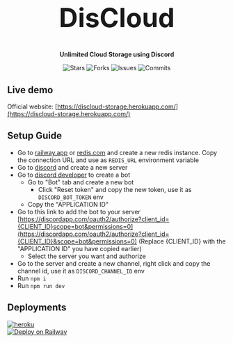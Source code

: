 <h1 align="center" style="font-size: 60px">DisCloud</h1>

<p align="center"><strong>Unlimited Cloud Storage using Discord</strong></p>

<p align="center">
  <img alt="Stars" src="https://badgen.net/github/stars/napthedev/discloud">
  <img alt="Forks" src="https://badgen.net/github/forks/napthedev/discloud">
  <img alt="Issues" src="https://badgen.net/github/issues/napthedev/discloud">
  <img alt="Commits" src="https://badgen.net/github/commits/napthedev/discloud">
</p>

## Live demo

Official website: [https://discloud-storage.herokuapp.com/](https://discloud-storage.herokuapp.com/)

## Setup Guide

- Go to [railway.app](https://railway.app/) or [redis.com](https://redis.com/) and create a new redis instance. Copy the connection URL and use as `REDIS_URL` environment variable
- Go to [discord](https://discord.com) and create a new server
- Go to [discord developer](https://discordapp.com/developers/applications/me) to create a bot
  - Go to "Bot" tab and create a new bot
    - Click "Reset token" and copy the new token, use it as `DISCORD_BOT_TOKEN` env
  - Copy the "APPLICATION ID"
- Go to this link to add the bot to your server [https://discordapp.com/oauth2/authorize?client_id={CLIENT_ID}scope=bot&permissions=0](https://discordapp.com/oauth2/authorize?client_id={CLIENT_ID}&scope=bot&permissions=0) (Replace {CLIENT_ID} with the "APPLICATION ID" you have copied earlier)
  - Select the server you want and authorize
- Go to the server and create a new channel, right click and copy the channel id, use it as `DISCORD_CHANNEL_ID` env
- Run `npm i`
- Run `npm run dev`

## Deployments

[![heroku](https://www.herokucdn.com/deploy/button.svg)](https://www.heroku.com/deploy/?template=https://github.com/napthedev/discloud)  
[![Deploy on Railway](https://railway.app/button.svg)](https://railway.app/new/template/Q1KklM?referralCode=YiZaHP)

